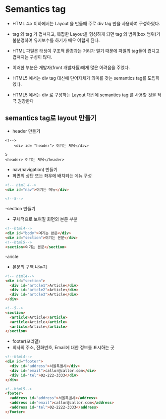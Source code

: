 # Semantics tag

- HTML 4.x 이하에서는 Layout 을 만들때 주로 div tag 만을 사용하여 구성하였다.

* tag 와 tag 가 겹쳐지고, 복잡한 Layout을 형성하게 되면 tag 의 범위(box 범위)가 불분명하여 유지보수를 하기가 매우 어렵게 된다.
* HTML 파일은 태생이 구조적 환경과는 거리가 멀기 때문에 파일의 tag들이 겹치고 겹쳐지는 구성이 많다.
* 이러한 부분은 개발자(front 개발자들)에게 많은 어려움을 주었다.

* HTML5 에서는 div tag 대신에 단어자체가 의미를 갖는 semantics tag를 도입하였다.
* HTML5 에서는 div 로 구성하는 Layout 대신에 semantics tag 를 사용할 것을 적극 권장한다

## semantics tag로 layout 만들기

- header 만들기

```html4
<!-->
    <div id= "header"> 여기는 제목</div>

5
<header> 여기는 제목</header>

```

- nav(navigation) 만들기
- 화면의 상단 또는 좌우에 배치되는 메뉴 구성

```html
<!-- html 4-->
<div id="nav">여기는 메뉴</div>

<!--5-->
```

-section 만들기

- 구체적으로 보여질 화면의 본문 부분

```html
<!--html4-->
<div id="body">여기는 본문</div>
<div id="section">여기는 본문</div>
<!--html5-->
<section>여기는 본문</section>
```

-aricle

- 본문의 구역 나누기

```html
<!-- html4-->
<div id="section">
  <div id="artcle1">Article</div>
  <div id="artcle2">Article</div>
  <div id="artcle3">Article</div>
</div>

<!--5-->
<section>
  <article>Article</article>
  <article>Article</article>
  <article>Article</article>
</section>
```

- footer(꼬리말)
- 회사의 주소, 전화번호, Email에 대한 정보를 표시하는 곳

```html
<!--html4-->
<div id="footer">
  <div id="address">서울특별시</div>
  <div id="email">callor@callor.com</div>
  <div id="tel">02-222-3333</div>
</div>

<!--html5-->
<footer>
  <address id="address">서울특별시</address>
  <address id="email">callor@callor.com</address>
  <address id="tel">02-2222-3333</address>
</footer>
```
